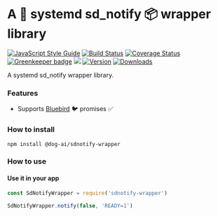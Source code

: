 # A :penguin: systemd sd_notify :package: wrapper library

[![JavaScript Style Guide](https://img.shields.io/badge/code%20style-standard-brightgreen.svg)](http://standardjs.com/)
[![Build Status](https://travis-ci.org/dog-ai/sdnotify-wrapper.svg?branch=master)](https://travis-ci.org/dog-ai/sdnotify-wrapper)
[![Coverage Status](https://coveralls.io/repos/github/dog-ai/sdnotify-wrapper/badge.svg?branch=master)](https://coveralls.io/github/dog-ai/sdnotify-wrapper?branch=master)
[![Greenkeeper badge](https://badges.greenkeeper.io/dog-ai/sdnotify-wrapper.svg)](https://greenkeeper.io/)
[![](https://img.shields.io/github/release/dog-ai/sdnotify-wrapper.svg)](https://github.com/dog-ai/sdnotify-wrapper/releases)
[![Version](https://img.shields.io/npm/v/@dog-ai/sdnotify-wrapper.svg)](https://www.npmjs.com/package/@dog-ai/sdnotify-wrapper)
[![Downloads](https://img.shields.io/npm/dt/@dog-ai/sdnotify-wrapper.svg)](https://www.npmjs.com/package/@dog-ai/sdnotify-wrapper) 

A systemd sd_notify wrapper library.

### Features
* Supports [Bluebird](https://github.com/petkaantonov/bluebird) :bird: promises :white_check_mark:

### How to install
```
npm install @dog-ai/sdnotify-wrapper
```

### How to use

#### Use it in your app
```javascript
const SdNotifyWrapper = require('sdnotify-wrapper')

SdNotifyWrapper.notify(false, 'READY=1')
```
